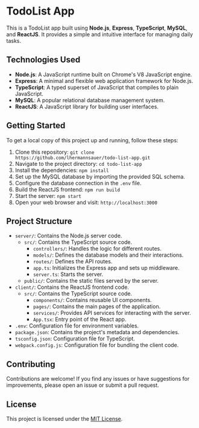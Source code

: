 # TodoList App

This is a TodoList app built using **Node.js**, **Express**, **TypeScript**, **MySQL**, and **ReactJS**. It provides a simple and intuitive interface for managing daily tasks.


## Technologies Used

- **Node.js**: A JavaScript runtime built on Chrome's V8 JavaScript engine.
- **Express**: A minimal and flexible web application framework for Node.js.
- **TypeScript**: A typed superset of JavaScript that compiles to plain JavaScript.
- **MySQL**: A popular relational database management system.
- **ReactJS**: A JavaScript library for building user interfaces.

## Getting Started

To get a local copy of this project up and running, follow these steps:

1. Clone this repository: `git clone https://github.com/lhermannsauer/todo-list-app.git`
2. Navigate to the project directory: `cd todo-list-app`
3. Install the dependencies: `npm install`
4. Set up the MySQL database by importing the provided SQL schema.
5. Configure the database connection in the `.env` file.
6. Build the ReactJS frontend: `npm run build`
7. Start the server: `npm start`
8. Open your web browser and visit: `http://localhost:3000`

## Project Structure

- `server/`: Contains the Node.js server code.
  - `src/`: Contains the TypeScript source code.
    - `controllers/`: Handles the logic for different routes.
    - `models/`: Defines the database models and their interactions.
    - `routes/`: Defines the API routes.
    - `app.ts`: Initializes the Express app and sets up middleware.
    - `server.ts`: Starts the server.
  - `public/`: Contains the static files served by the server.
- `client/`: Contains the ReactJS frontend code.
  - `src/`: Contains the TypeScript source code.
    - `components/`: Contains reusable UI components.
    - `pages/`: Contains the main pages of the application.
    - `services/`: Provides API services for interacting with the server.
    - `App.tsx`: Entry point of the React app.
- `.env`: Configuration file for environment variables.
- `package.json`: Contains the project's metadata and dependencies.
- `tsconfig.json`: Configuration file for TypeScript.
- `webpack.config.js`: Configuration file for bundling the client code.

## Contributing

Contributions are welcome! If you find any issues or have suggestions for improvements, please open an issue or submit a pull request.

## License

This project is licensed under the [MIT License](LICENSE).
